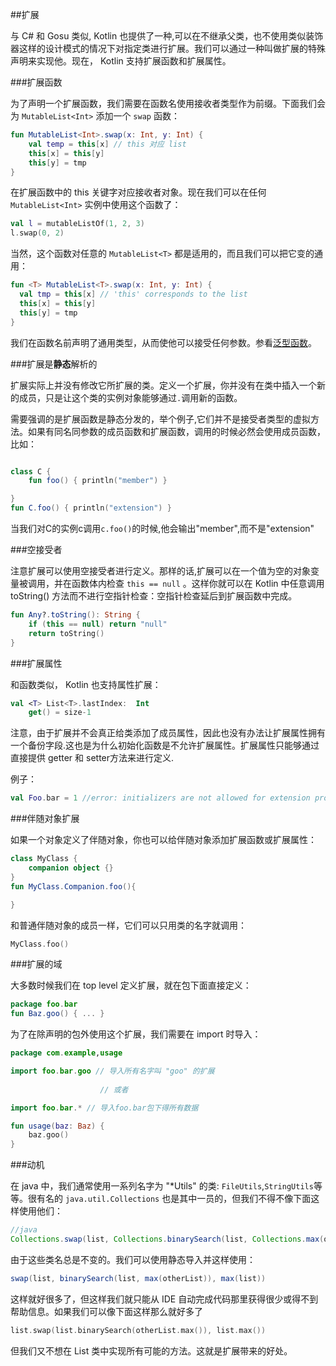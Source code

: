 ##扩展

与 C# 和 Gosu 类似, Kotlin 也提供了一种,可以在不继承父类，也不使用类似装饰器这样的设计模式的情况下对指定类进行扩展。我们可以通过一种叫做扩展的特殊声明来实现他。现在， Kotlin 支持扩展函数和扩展属性。

###扩展函数

为了声明一个扩展函数，我们需要在函数名使用接收者类型作为前缀。下面我们会为 `MutableList<Int>` 添加一个 `swap` 函数：

```kotlin
fun MutableList<Int>.swap(x: Int, y: Int) {
	val temp = this[x] // this 对应 list
	this[x] = this[y]
	this[y] = tmp
}
```

在扩展函数中的 this 关键字对应接收者对象。现在我们可以在任何 `MutableList<Int>` 实例中使用这个函数了：

```kotlin
val l = mutableListOf(1, 2, 3)
l.swap(0, 2)
```

当然，这个函数对任意的 `MutableList<T>` 都是适用的，而且我们可以把它变的通用：

```kotlin
fun <T> MutableList<T>.swap(x: Int, y: Int) {
  val tmp = this[x] // 'this' corresponds to the list
  this[x] = this[y]
  this[y] = tmp
}
```

我们在函数名前声明了通用类型，从而使他可以接受任何参数。参看[泛型函数](http://kotlinlang.org/docs/reference/generics.html)。

###扩展是**静态**解析的

扩展实际上并没有修改它所扩展的类。定义一个扩展，你并没有在类中插入一个新的成员，只是让这个类的实例对象能够通过`.`调用新的函数。

需要强调的是扩展函数是静态分发的，举个例子,它们并不是接受者类型的虚拟方法。如果有同名同参数的成员函数和扩展函数，调用的时候必然会使用成员函数，比如：

```kotlin

class C {
	fun foo() { println("member") }

}
fun C.foo() { println("extension") }
```

当我们对C的实例c调用`c.foo()`的时候,他会输出"member",而不是"extension"

###空接受者

注意扩展可以使用空接受者进行定义。那样的话,扩展可以在一个值为空的对象变量被调用，并在函数体内检查 `this == null` 。这样你就可以在 Kotlin 中任意调用 toString() 方法而不进行空指针检查：空指针检查延后到扩展函数中完成。

```kotlin
fun Any?.toString(): String {
	if (this == null) return "null"
	return toString()
}
```

###扩展属性

和函数类似， Kotlin 也支持属性扩展：

```kotlin
val <T> List<T>.lastIndex:  Int
	get() = size-1
```

注意，由于扩展并不会真正给类添加了成员属性，因此也没有办法让扩展属性拥有一个备份字段.这也是为什么初始化函数是不允许扩展属性。扩展属性只能够通过直接提供 getter 和 setter方法来进行定义.

例子：
```kotlin
val Foo.bar = 1 //error: initializers are not allowed for extension properties
```

###伴随对象扩展

如果一个对象定义了伴随对象，你也可以给伴随对象添加扩展函数或扩展属性：

```kotlin
class MyClass {
	companion object {} 
}
fun MyClass.Companion.foo(){

}
```

和普通伴随对象的成员一样，它们可以只用类的名字就调用：

```kotlin
MyClass.foo()
```

###扩展的域

大多数时候我们在 top level 定义扩展，就在包下面直接定义：

```kotlin
package foo.bar
fun Baz.goo() { ... }
```

为了在除声明的包外使用这个扩展，我们需要在 import 时导入：

```kotlin
package com.example,usage

import foo.bar.goo // 导入所有名字叫 "goo" 的扩展
				
					// 或者

import foo.bar.* // 导入foo.bar包下得所有数据

fun usage(baz: Baz) {
	baz.goo()
}
```

###动机

在 java 中，我们通常使用一系列名字为 "*Utils" 的类: `FileUtils`,`StringUtils`等等。很有名的 `java.util.Collections` 也是其中一员的，但我们不得不像下面这样使用他们：

```java
//java
Collections.swap(list, Collections.binarySearch(list, Collections.max(otherList)), Collections.max(list))
```

由于这些类名总是不变的。我们可以使用静态导入并这样使用：

```java
swap(list, binarySearch(list, max(otherList)), max(list))
```

这样就好很多了，但这样我们就只能从 IDE 自动完成代码那里获得很少或得不到帮助信息。如果我们可以像下面这样那么就好多了

```kotlin
list.swap(list.binarySearch(otherList.max()), list.max())
```

但我们又不想在 List 类中实现所有可能的方法。这就是扩展带来的好处。
